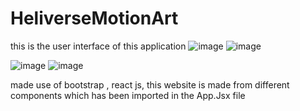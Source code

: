 # HeliverseMotionArt
this is the user interface of this application
![image](https://github.com/KaushalyaPitchaimani/HeliverseMotionArt/assets/152159540/f6afbf73-9023-4299-9635-828d00ebf828)
![image](https://github.com/KaushalyaPitchaimani/HeliverseMotionArt/assets/152159540/d6fc35ff-408a-41db-a91c-9d81b3c57d88)

![image](https://github.com/KaushalyaPitchaimani/HeliverseMotionArt/assets/152159540/f63d43c6-6906-4e3a-8978-070704bee8f9)
![image](https://github.com/KaushalyaPitchaimani/HeliverseMotionArt/assets/152159540/6533405f-19b1-4869-8037-be12776d7a6e)

made use of bootstrap , react js, this website is made from different components which has been imported in the App.Jsx file

